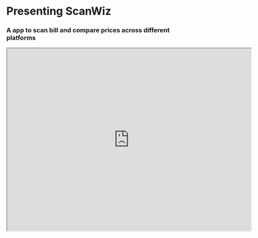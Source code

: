 # Presenting ScanWiz 
### A app to scan bill and compare prices across different platforms

<iframe src="https://drive.google.com/file/d/1RFBiQiZK8rID373X2OFQdhnuYiqyoWQy/preview" width="640" height="480" allow="autoplay"></iframe>


